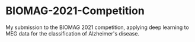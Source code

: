 # BIOMAG-2021-Competition
My submission to the BIOMAG 2021 competition, applying deep learning to MEG data for the classification of Alzheimer's disease.
